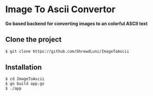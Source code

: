 # Image To Ascii Convertor

**Go based backend for converting images to an colorful ASCII text**

## Clone the project
```bash
$ git clone https://github.com/ShrewdLuni/ImageToAscii
```

## Installation

```bash
$ cd ImageToAscii
$ go build app.go
$ ./app
```

